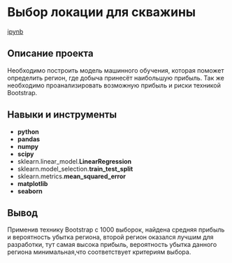 # Выбор локации для скважины

[ipynb](https://github.com/evrab222/My_projects/blob/master/Проект%20выбор%20локации%20для%20скважины%20добывающей%20компании/P8_Portfolio.ipynb)

## Описание проекта

Необходимо построить модель машинного обучения, которая поможет определить регион, где добыча принесёт наибольшую прибыль.
Так же необходимо проанализировать возможную прибыль и риски техникой Bootstrap.



## Навыки и инструменты

- **python**
- **pandas**
- **numpy**
- **scipy**
- sklearn.linear_model.**LinearRegression**
- sklearn.model_selection.**train_test_split**
- sklearn.metrics.**mean_squared_error**
- **matplotlib**
- **seaborn**



## Вывод

Применив технику Bootstrap с 1000 выборок, найдена средняя прибыль и вероятность убытка региона, второй регион оказался лучшим для разработки, тут самая высока прибыль, вероятность убытка данного региона минимальная,что соответствует критериям выбора.